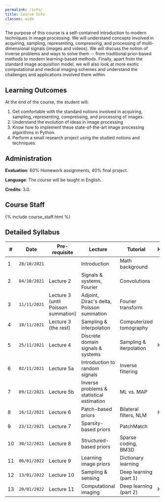 ```yaml
---
permalink: /info/
title: Course Info
classes: wide
---
```


The purpose of this course is a self-contained introduction to modern techniques in image processing. We will understand concepts involved in acquiring, sampling, representing, compressing, and processing of multi-dimensional signals (images and videos). We will discuss the notion of inverse problems and ways to solve them -- from traditional prior-based methods to modern learning-based methods. Finally, apart from the standard image acquisition model, we will also look at more exotic computational and medical imaging schemes and understand the challenges and applications involved there within.

## Learning Outcomes

At the end of the course, the student will:

1.  Get comfortable with the standard notions involved in acquiring, sampling, representing, compressing, and processing of images.
1.	Understand the evolution of ideas in image processing 
1.	Know how to implement these state-of-the-art image processing algorithms in Python.
1.	Perform a small research project using the studied notions and techniques.

## Administration

**Evaluation**: 60% Homework assignments, 40% final project.

**Language**: The course will be taught in English.

**Credits**: 3.0.

## Course Staff

{% include course_staff.html %}

<!-- ## Literature

{% include literature.html %} -->

## Detailed Syllabus

| # | Date | Pre-requisite | Lecture | Tutorial | Homework |
| --- | --- | ---  | --- | --- | --- |
| 1 | `28/10/2021` | | Introduction | Math background | |
| 2 | `04/10/2021` | Lecture 2 | Signals & systems, Fourier | Convolutions | |
| 3 | `11/11/2021` | Lecture 3 (until Poisson summation) | Adjoint, Dirac's delta, Poisson summation | Fourier transform | |
| 4 | `18/11/2021` | Lecture 3 (the rest) | Sampling & interpolation | Computerized tomography | |
| 5 | `25/11/2021` | Lecture 4 | Discrete domain signals & systems | Sampling & iterpolation | HW1 |
| 6 | `02/11/2021` | Lecture 5a | Introduction to random signals | Inverse filtering | |
| 7 | `09/12/2021` | Lecture 5b | Inverse problems & statistical estimation | ML vs. MAP | |
| 8 | `16/12/2021` | Lecture 6 | Patch-based priors | Bilateral filters, NLM | HW2 |
| 9 | `23/12/2021` | Lecture 7 | Sparsity-based priors | PatchMatch | |
| 10 | `30/12/2021` | Lecture 8 | Structured-based priors | Sparse coding, BM3D | |
| 11 | `06/01/2022` | Lecture 9 | Learning image priors | Dictionary learning | |
| 12 | `13/01/2022` | Lecture 10 | Sampling & sensing | Deep learning (part 1) | |
| 13 | `20/01/2022` | Lecture 11 | Computational imaging | Deep learning (part 2) | HW3 |
